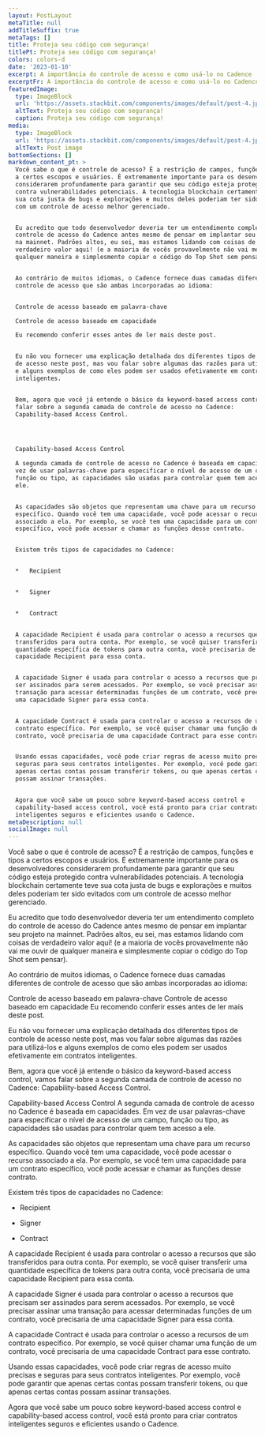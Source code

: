 ```yaml
---
layout: PostLayout
metaTitle: null
addTitleSuffix: true
metaTags: []
title: Proteja seu código com segurança!
titlePt: Proteja seu código com segurança!
colors: colors-d
date: '2023-01-10'
excerpt: A importância do controle de acesso e como usá-lo no Cadence
excerptFr: A importância do controle de acesso e como usá-lo no Cadence
featuredImage:
  type: ImageBlock
  url: 'https://assets.stackbit.com/components/images/default/post-4.jpeg'
  altText: Proteja seu código com segurança!
  caption: Proteja seu código com segurança!
media:
  type: ImageBlock
  url: 'https://assets.stackbit.com/components/images/default/post-4.jpeg'
  altText: Post image
bottomSections: []
markdown_content_pt: >
  Você sabe o que é controle de acesso? É a restrição de campos, funções e tipos
  a certos escopos e usuários. É extremamente importante para os desenvolvedores
  considerarem profundamente para garantir que seu código esteja protegido
  contra vulnerabilidades potenciais. A tecnologia blockchain certamente teve
  sua cota justa de bugs e explorações e muitos deles poderiam ter sido evitados
  com um controle de acesso melhor gerenciado.


  Eu acredito que todo desenvolvedor deveria ter um entendimento completo do
  controle de acesso do Cadence antes mesmo de pensar em implantar seu projeto
  na mainnet. Padrões altos, eu sei, mas estamos lidando com coisas de
  verdadeiro valor aqui! (e a maioria de vocês provavelmente não vai me ouvir de
  qualquer maneira e simplesmente copiar o código do Top Shot sem pensar).


  Ao contrário de muitos idiomas, o Cadence fornece duas camadas diferentes de
  controle de acesso que são ambas incorporadas ao idioma:


  Controle de acesso baseado em palavra-chave

  Controle de acesso baseado em capacidade

  Eu recomendo conferir esses antes de ler mais deste post.


  Eu não vou fornecer uma explicação detalhada dos diferentes tipos de controle
  de acesso neste post, mas vou falar sobre algumas das razões para utilizá-los
  e alguns exemplos de como eles podem ser usados ​​efetivamente em contratos
  inteligentes.


  Bem, agora que você já entende o básico da keyword-based access control, vamos
  falar sobre a segunda camada de controle de acesso no Cadence:
  Capability-based Access Control.




  Capability-based Access Control

  A segunda camada de controle de acesso no Cadence é baseada em capacidades. Em
  vez de usar palavras-chave para especificar o nível de acesso de um campo,
  função ou tipo, as capacidades são usadas para controlar quem tem acesso a
  ele.


  As capacidades são objetos que representam uma chave para um recurso
  específico. Quando você tem uma capacidade, você pode acessar o recurso
  associado a ela. Por exemplo, se você tem uma capacidade para um contrato
  específico, você pode acessar e chamar as funções desse contrato.


  Existem três tipos de capacidades no Cadence:


  *   Recipient


  *   Signer


  *   Contract


  A capacidade Recipient é usada para controlar o acesso a recursos que são
  transferidos para outra conta. Por exemplo, se você quiser transferir uma
  quantidade específica de tokens para outra conta, você precisaria de uma
  capacidade Recipient para essa conta.


  A capacidade Signer é usada para controlar o acesso a recursos que precisam
  ser assinados para serem acessados. Por exemplo, se você precisar assinar uma
  transação para acessar determinadas funções de um contrato, você precisaria de
  uma capacidade Signer para essa conta.


  A capacidade Contract é usada para controlar o acesso a recursos de um
  contrato específico. Por exemplo, se você quiser chamar uma função de um
  contrato, você precisaria de uma capacidade Contract para esse contrato.


  Usando essas capacidades, você pode criar regras de acesso muito precisas e
  seguras para seus contratos inteligentes. Por exemplo, você pode garantir que
  apenas certas contas possam transferir tokens, ou que apenas certas contas
  possam assinar transações.


  Agora que você sabe um pouco sobre keyword-based access control e
  capability-based access control, você está pronto para criar contratos
  inteligentes seguros e eficientes usando o Cadence.
metaDescription: null
socialImage: null
---
```

Você sabe o que é controle de acesso? É a restrição de campos, funções e tipos a certos escopos e usuários. É extremamente importante para os desenvolvedores considerarem profundamente para garantir que seu código esteja protegido contra vulnerabilidades potenciais. A tecnologia blockchain certamente teve sua cota justa de bugs e explorações e muitos deles poderiam ter sido evitados com um controle de acesso melhor gerenciado.

Eu acredito que todo desenvolvedor deveria ter um entendimento completo do controle de acesso do Cadence antes mesmo de pensar em implantar seu projeto na mainnet. Padrões altos, eu sei, mas estamos lidando com coisas de verdadeiro valor aqui! (e a maioria de vocês provavelmente não vai me ouvir de qualquer maneira e simplesmente copiar o código do Top Shot sem pensar).

Ao contrário de muitos idiomas, o Cadence fornece duas camadas diferentes de controle de acesso que são ambas incorporadas ao idioma:

Controle de acesso baseado em palavra-chave
Controle de acesso baseado em capacidade
Eu recomendo conferir esses antes de ler mais deste post.

Eu não vou fornecer uma explicação detalhada dos diferentes tipos de controle de acesso neste post, mas vou falar sobre algumas das razões para utilizá-los e alguns exemplos de como eles podem ser usados ​​efetivamente em contratos inteligentes.

Bem, agora que você já entende o básico da keyword-based access control, vamos falar sobre a segunda camada de controle de acesso no Cadence: Capability-based Access Control.




Capability-based Access Control
A segunda camada de controle de acesso no Cadence é baseada em capacidades. Em vez de usar palavras-chave para especificar o nível de acesso de um campo, função ou tipo, as capacidades são usadas para controlar quem tem acesso a ele.

As capacidades são objetos que representam uma chave para um recurso específico. Quando você tem uma capacidade, você pode acessar o recurso associado a ela. Por exemplo, se você tem uma capacidade para um contrato específico, você pode acessar e chamar as funções desse contrato.

Existem três tipos de capacidades no Cadence:

*   Recipient

*   Signer

*   Contract

A capacidade Recipient é usada para controlar o acesso a recursos que são transferidos para outra conta. Por exemplo, se você quiser transferir uma quantidade específica de tokens para outra conta, você precisaria de uma capacidade Recipient para essa conta.

A capacidade Signer é usada para controlar o acesso a recursos que precisam ser assinados para serem acessados. Por exemplo, se você precisar assinar uma transação para acessar determinadas funções de um contrato, você precisaria de uma capacidade Signer para essa conta.

A capacidade Contract é usada para controlar o acesso a recursos de um contrato específico. Por exemplo, se você quiser chamar uma função de um contrato, você precisaria de uma capacidade Contract para esse contrato.

Usando essas capacidades, você pode criar regras de acesso muito precisas e seguras para seus contratos inteligentes. Por exemplo, você pode garantir que apenas certas contas possam transferir tokens, ou que apenas certas contas possam assinar transações.

Agora que você sabe um pouco sobre keyword-based access control e capability-based access control, você está pronto para criar contratos inteligentes seguros e eficientes usando o Cadence.

